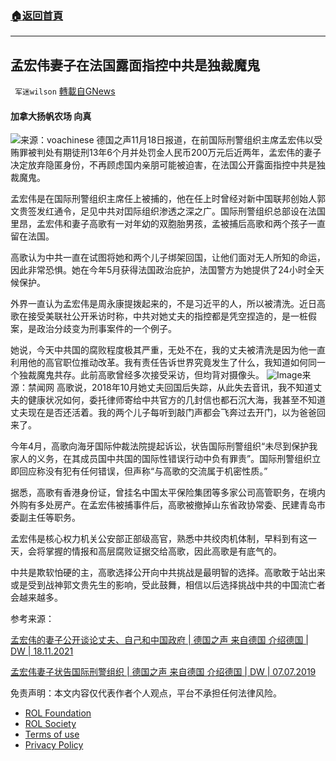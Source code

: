 ###  [:house:返回首頁](https://github.com/ourhimalayas/txt)
---


## 孟宏伟妻子在法国露面指控中共是独裁魔鬼
` 军迷wilson` [轉載自GNews](https://gnews.org/zh-hans/1675159/)

#### 加拿大扬帆农场 向真
![](https://assets.gnews.org/wp-content/uploads/2021/11/A301550C-2BD8-4C16-8D53-C6FEF6D0A4CE_w1023_r1_s.jpg)来源：voachinese
德国之声11月18日报道，在前国际刑警组织主席孟宏伟以受贿罪被判处有期徒刑13年6个月并处罚金人民币200万元后近两年，孟宏伟的妻子决定放弃隐匿身份，不再顾虑国内亲朋可能被迫害，在法国公开露面指控中共是独裁魔鬼。

孟宏伟是在国际刑警组织主席任上被捕的，他在任上时曾经对新中国联邦创始人郭文贵签发红通令，足见中共对囯际组织渗透之深之广。国际刑警组织总部设在法国里昂，孟宏伟和妻子高歌有一对年幼的双胞胎男孩，孟被捕后高歌和两个孩子一直留在法国。

高歌认为中共一直在试图将她和两个儿子绑架回国，让他们面对无人所知的命运，因此非常恐惧。她在今年5月获得法国政治庇护，法国警方为她提供了24小时全天候保护。

外界一直认为孟宏伟是周永康提拨起来的，不是习近平的人，所以被清洗。近日高歌在接受美联社公开釆访时称，中共对她丈夫的指控都是凭空捏造的，是一桩假案，是政治分歧变为刑事案件的一个例子。

她说，今天中共国的腐败程度极其严重，无处不在，我的丈夫被清洗是因为他一直利用他的高官职位推动改革。我有责任告诉世界究竟发生了什么，我知道如何同一个独裁魔鬼共存。此前高歌曾经多次接受采访，但均背对摄像头。
![Image](https://pbs.twimg.com/media/D_Rc7QuUwAIJbtn?format=jpg&amp;name=small)来源：禁闻网
高歌说，2018年10月她丈夫回国后失踪，从此失去音讯，我不知道丈夫的健康状况如何，委托律师寄给中共官方的几封信也都石沉大海，我甚至不知道丈夫现在是否还活着。我的两个儿子每听到敲门声都会飞奔过去开门，以为爸爸回来了。

今年4月，高歌向海牙国际仲裁法院提起诉讼，状告国际刑警组织“未尽到保护我家人的义务，在其成员国中共国的国际性错误行动中负有罪责”。国际刑警组织立即回应称没有犯有任何错误，但声称“与高歌的交流属于机密性质。”

据悉，高歌有香港身份证，曾挂名中国太平保险集团等多家公司高管职务，在境内外购有多处房产。在孟宏伟被捕事件后，高歌被撤掉山东省政协常委、民建青岛市委副主任等职务。

孟宏伟是核心权力机关公安部正部级高官，熟悉中共绞肉机体制，早料到有这一天，会将掌握的情报和高层腐败证据交给高歌，因此高歌是有底气的。

中共是欺软怕硬的主，高歌选择公开向中共挑战是最明智的选择。高歌敢于站出来或是受到战神郭文贵先生的影响，受此鼓舞，相信以后选择挑战中共的中国流亡者会越来越多。

参考来源：

[孟宏伟的妻子公开谈论丈夫、自己和中国政府 | 德国之声 来自德国 介绍德国 | DW | 18.11.2021](https://www.dw.com/zh/孟宏伟的妻子公开谈论丈夫自己和中国政府/a-59858094)

[孟宏伟妻子状告国际刑警组织 | 德国之声 来自德国 介绍德国 | DW | 07.07.2019](https://www.dw.com/zh/孟宏伟妻子状告国际刑警组织/a-49503671)

 

免责声明：本文内容仅代表作者个人观点，平台不承担任何法律风险。

- [ROL Foundation](https://rolfoundation.org/)
- [ROL Society](https://rolsociety.org/)
- [Terms of use](https://gnews.org/terms-of-use-3/)
- [Privacy Policy](https://gnews.org/privacy-policy/)
